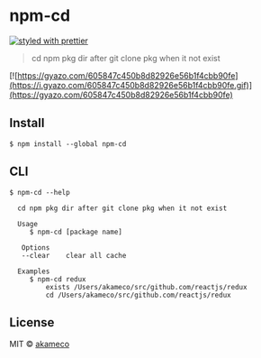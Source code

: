 # npm-cd
[![styled with prettier](https://img.shields.io/badge/styled_with-prettier-ff69b4.svg)](https://github.com/prettier/prettier)

> cd npm pkg dir after git clone pkg when it not exist

[![https://gyazo.com/605847c450b8d82926e56b1f4cbb90fe](https://i.gyazo.com/605847c450b8d82926e56b1f4cbb90fe.gif)](https://gyazo.com/605847c450b8d82926e56b1f4cbb90fe)


## Install

```
$ npm install --global npm-cd
```


## CLI

```
$ npm-cd --help

  cd npm pkg dir after git clone pkg when it not exist

  Usage
     $ npm-cd [package name]

   Options
   --clear    clear all cache

  Examples
     $ npm-cd redux
         exists /Users/akameco/src/github.com/reactjs/redux
         cd /Users/akameco/src/github.com/reactjs/redux
```


## License

MIT © [akameco](http://akameco.github.io)
